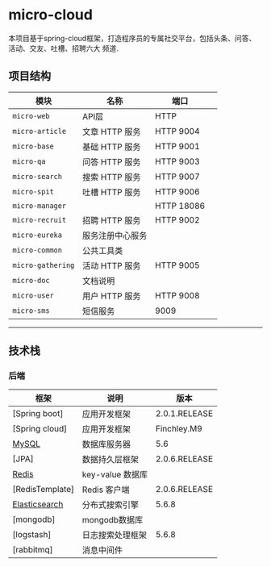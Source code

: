 # micro-cloud
本项目基于spring-cloud框架，打造程序员的专属社交平台，包括头条、问答、活动、交友、吐槽、招聘六大 频道.
## 项目结构

| 模块 | 名称 | 端口 | |
| --- | --- | --- | --- |
| `micro-web` | API层 | HTTP  | |
| `micro-article` | 文章 HTTP 服务 | HTTP 9004 |
| `micro-base` | 基础 HTTP 服务 | HTTP 9001 |
| `micro-qa` | 问答 HTTP 服务 | HTTP 9003 |
| `micro-search` | 搜索 HTTP 服务 | HTTP 9007 |
| `micro-spit` | 吐槽 HTTP 服务 | HTTP 9006 |
| `micro-manager` |  | HTTP 18086 |
| `micro-recruit` | 招聘 HTTP 服务 | HTTP 9002 |
| `micro-eureka` | 服务注册中心服务 |  |
| `micro-common` | 公共工具类 |  |
| `micro-gathering` | 活动 HTTP 服务 | HTTP 9005 |
| `micro-doc` | 文档说明 |  |
| `micro-user` | 用户 HTTP 服务 | HTTP 9008 |
| `micro-sms` | 短信服务 | 9009 |

-------
## 技术栈

### 后端

| 框架 | 说明 |  版本 |
| --- | --- | --- |
| [Spring boot] | 应用开发框架 |   2.0.1.RELEASE |
| [Spring cloud] | 应用开发框架 |   Finchley.M9 |
| [MySQL](https://www.mysql.com/cn/) | 数据库服务器 | 5.6 |
| [JPA]| 数据持久层框架 | 2.0.6.RELEASE |
| [Redis](https://redis.io/) | key-value 数据库 |  |
| [RedisTemplate] | Redis 客户端 | 2.0.6.RELEASE |
| [Elasticsearch](https://www.elastic.co/cn/) | 分布式搜索引擎 | 5.6.8 |
| [mongodb] | mongodb数据库 | |
| [logstash] | 日志搜索处理框架 | 5.6.8
| [rabbitmq] | 消息中间件 | |



